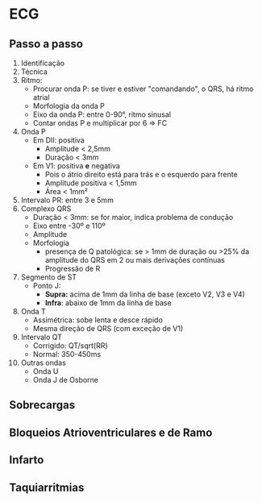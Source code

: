 # ECG
## Passo a passo
1. Identificação
2. Técnica
3. Ritmo:
	- Procurar onda P: se tiver e estiver "comandando", o QRS, há ritmo atrial
	- Morfologia da onda P
	- Eixo da onda P: entre 0-90°, ritmo sinusal
	- Contar ondas P e multiplicar por 6 => FC
4. Onda P
	- Em DII: positiva
		- Amplitude < 2,5mm
		- Duração < 3mm
	- Em V1: positiva **e** negativa
		- Pois o átrio direito está para trás e o esquerdo para frente
		- Amplitude positiva < 1,5mm
		- Área < 1mm²
5. Intervalo PR: entre 3 e 5mm
6. Complexo QRS
	- Duração < 3mm: se for maior, indica problema de condução
	- Eixo entre -30º e 110º
	- Amplitude 
	- Morfologia
		- presença de Q patológica: se > 1mm de duração ou >25% da amplitude do QRS em 2 ou mais derivações contínuas
		- Progressão de R
7. Segmento de ST
	- Ponto J: 
		- **Supra:** acima de 1mm da linha de base (exceto V2, V3 e V4)
		- **Infra**: abaixo de 1mm da linha de base
8. Onda T
	- Assimétrica: sobe lenta e desce rápido
	- Mesma direção de QRS (com exceção de V1)
9. Intervalo QT
	- Corrigido: QT/sqrt(RR)
	- Normal: 350-450ms 
11. Outras ondas
	- Onda U
	- Onda J de Osborne

## Sobrecargas

## Bloqueios Atrioventriculares e de Ramo

## Infarto

## Taquiarritmias
<!--stackedit_data:
eyJoaXN0b3J5IjpbLTg1ODE1MTIxMSwzMzU0Mzg1MzhdfQ==
-->